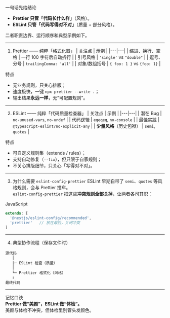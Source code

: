 一句话先给结论

- **Prettier 只管「代码长什么样」**（风格）。
- **ESLint 只管「代码写得对不对」**（质量 + 部分风格）。

二者职责边界、运行顺序和典型示例如下。

---

1. Prettier —— 纯粹「格式化器」 | 关注点 | 示例 | |---|---| | 缩进、换行、空格 | 一行 100 字符后自动折行 | | 引号风格 | `'single'` vs `"double"` | | 逗号、分号 | `trailingComma: 'all'` | | 对象/数组括号 | `{ foo: 1 }` vs `{foo: 1}` |

特点

- 无业务规则，只关心排版；
- 速度极快，一键 `npx prettier --write .`；
- 输出结果**永远一样**，无“可配置规则”。

---

2. ESLint —— 纯粹「代码质量检查器」 | 关注点 | 示例 | |---|---| | 潜在 Bug | `no-unused-vars`, `no-undef` | | 代码逻辑 | `eqeqeq`, `no-console` | | 最佳实践 | `@typescript-eslint/no-explicit-any` | | **少量风格**（历史包袱） | `semi`, `quotes` |

特点

- 可自定义规则集（extends / rules）；
- 支持自动修复（`--fix`），但只限于自家规则；
- 不关心排版细节，只关心「写得对不对」。

---

3. 为什么需要 `eslint-config-prettier` ESLint 早期自带了 `semi`、`quotes` 等风格规则，会与 Prettier 撞车。  
    `eslint-config-prettier` 把这些**冲突规则全部关掉**，让两者各司其职：

JavaScript

```js
extends: [
  '@nestjs/eslint-config/recommended',
  'prettier'   // 放在最后，关闭冲突
]
```

---

4. 典型协作流程（保存文件时）

```
源代码
   │
   ├─ ESLint 检查（质量）
   │
   └─ Prettier 格式化（风格）
   ↓
最终代码
```

---

记忆口诀  
**Prettier 做“美颜”，ESLint 做“体检”。**  
美颜与体检不冲突，但体检里别管头发颜色。